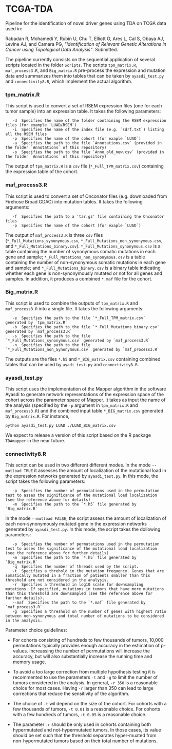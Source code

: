 # TCGA-TDA
Pipeline for the identification of novel driver genes using TDA on TCGA data used in:

Rabadan R, Mohamedi Y, Rubin U, Chu T, Elliott O, Ares L, Cal S, Obaya AJ, Levine AJ, and Camara PG, _"Identification of Relevant Genetic Alterations in Cancer using Topological Data Analysis"_. Submitted.

The pipeline currently consists on the sequential application of several scripts located in the folder ```Scripts```. The scripts `tpm_matrix.R`, `maf_process3.R`, and `Big_matrix.R` pre-process the expression and mutation data and summarizes them into tables that can be taken by `ayasdi_test.py` and `connectivity8.R`, which implement the actual algorithm. 

### tpm_matrix.R

This script is used to convert a set of RSEM expression files (one for each tumor sample) into an expression table. It takes the following parameters:

       -d  Specifies the name of the folder containing the RSEM expression files (for example `LUAD/RSEM`)
       -i  Specifies the name of the index file (e.g. `sdrf.txt`) listing all the RSEM files
       -p  Specifies the name of the cohort (for exaple `LUAD`)
       -a  Specifies the path to the file `Annotations.csv` (provided in the folder `Annotations` of this repository)
       -o  Specifies the path to the file `Anno_old_new.csv` (provided in the folder `Annotations` of this repository)
       
The output of `tpm_matrix.R` is a `csv` file (`*_Full_TPM_matrix.csv`) containing the expression table of the cohort.

### maf_process3.R

This script is used to convert a set of Onconator files (e.g. downloaded from Firehose Broad GDAC) into mutation tables. It takes the following arguments:

       -f  Specifies the path to a 'tar.gz' file containing the Onconator files
       -p  Specifies the name of the cohort (for exaple `LUAD`)

The output of `maf_process3.R` is three `csv` files (`*_Full_Mutations_synonymous.csv`, `*_Full_Mutations_non_synonymous.csv`, and `*_Full_Mutations_binary.csv`). `*_Full_Mutations_synonymous.csv` is a table containing the number of synonymous somatic mutations in each gene and sample; `*_Full_Mutations_non_synonymous.csv` is a table containing the number of non-synonymous somatic mutations in each gene and sample; and `*_Full_Mutations_binary.csv` is a binary table indicating whether each gene is non-synonymously mutated or not for all genes and samples. In addition, it produces a combined `*.maf` file for the cohort.

### Big_matrix.R

This script is used to combine the outputs of `tpm_matrix.R` and `maf_process3.R` into a single file. It takes the following arguments:

       -e  Specifies the path to the file `*_Full_TPM_matrix.csv` generated by `tpm_matrix.R`
       -b  Specifies the path to the file `*_Full_Mutations_binary.csv` generated by `maf_process3.R`
       -s  Specifies the path to the file `*_Full_Mutations_synonymous.csv` generated by `maf_process3.R`
       -n  Specifies the path to the file `*_Full_Mutations_non_Synonymous.csv` generated by `maf_process3.R`

The outputs are the files `*.h5` and `*_BIG_matrix.csv` containing combined tables that can be used by `ayadi_test.py` and `connectivity8.R`.

### ayasdi_test.py

This script uses the implementation of the Mapper algorithm in the software Ayasdi to generate network representations of the expression space of the cohort across the parameter space of Mapper. It takes as input the name of the analysis (specified by the `-p` argument in `tpm_matrix.R` and `maf_process3.R`) and the combined input table `*_BIG_matrix.csv` generated by `Big_matrix.R`. For instance,

```python ayasdi_test.py LUAD ./LUAD_BIG_matrix.csv```

We expect to release a version of this script based on the R package `TDAmapper` in the near future.

### connectivity8.R

This script can be used in two different different modes. In the mode `--mutload TRUE` it assesses the amount of localization of the mutational load in the expression networks generated by `ayasdi_test.py`. In this mode, the script takes the following parameters:

       -p  Specifies the number of permutations used in the permutation test to asses the significance of the mutational load localization (see the reference above for details)
       -m  Specifies the path to the `*.h5` file generated by `Big_matrix.R`

In the mode `--mutload FALSE`, the script assess the amount of localization of each non-synonymously mutated gene in the expression networks generated by `ayasdi_test.py`. In this mode, the script takes the dollowing parameters:

       -p  Specifies the number of permutations used in the permutation test to asses the significance of the mutational load localization (see the reference above for further details)
       -m  Specifies the path to the `*.h5` file generated by `Big_matrix.R`
       -q  Specifies the number of threads used by the script.
       -t  Specifies a threhold in the mutation frequency. Genes that are somatically mutated in a fraction of patients smaller than this threshold are not considered in the analysis.
       -r  Specifies a threshold in log10 scale for downsampling mutations. If specified, mutations in tumors that have more mutations than this threshold are downsampled (see the reference above for further details). 
       --maf  Specifies the path to the `*.maf` file generated by `maf_process3.R`
       -g  Specifies a threshold on the number of genes with highest ratio between non-synonymous and total number of mutations to be considered in the analysis.

Parameter choice guidelines:

- For cohorts consisting of hundreds to few thousands of tumors, 10,000 permutations typically provides enough accuracy in the estimation of p-values. Increassing the number of permutations will increase the accuracy, but will also substantially increase the running time and memory usage.

- To avoid a too large correction from multiple hypothesis testing it is recommented to use the parameters `-t` and `-g` to limit the number of tumors considered in the analysis. In general, `-r 350` is a reasonable choice for most cases. Having `-r` larger than 350 can lead to large corrections that reduce the sensitivity of the algorithm.

- The choice of `-t` wil depend on the size of the cohort. For cohorts with a few thousands of tumors, `-t 0.01` is a reasonable choice. For cohorts with a few hundreds of tumors, `-t 0.05` is a reasonable choice.

- The parameter `-r` should be only used in cohorts containing both hypermutated and not-hypermutated tumors. In those cases, its value should be set such that the threshold separates hyper-muated from non-hypermutated tumors based on their total number of mutations.

